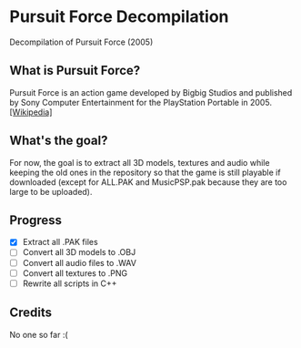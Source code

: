 # Pursuit Force Decompilation

Decompilation of  Pursuit Force (2005)

## What is Pursuit Force?

Pursuit Force is an action game developed by Bigbig Studios and published by Sony Computer Entertainment for the PlayStation Portable in 2005. [[Wikipedia]](https://en.wikipedia.org/wiki/Pursuit_Force)

## What's the goal?

For now, the goal is to extract all 3D models, textures and audio while keeping the old ones in the repository so that the game is still playable if downloaded (except for ALL.PAK and MusicPSP.pak because they are too large to be uploaded).

## Progress

- [X] Extract all .PAK files
- [ ] Convert all 3D models to .OBJ
- [ ] Convert all audio files to .WAV
- [ ] Convert all textures to .PNG
- [ ] Rewrite all scripts in C++

## Credits

No one so far :(
